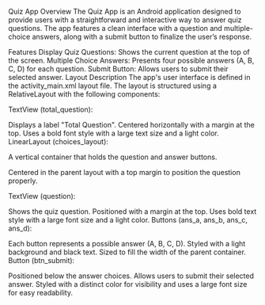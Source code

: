 Quiz App
Overview
The Quiz App is an Android application designed to provide users with a straightforward and interactive way to answer quiz questions. The app features a clean interface with a question and multiple-choice answers, along with a submit button to finalize the user’s response.

Features
Display Quiz Questions: Shows the current question at the top of the screen.
Multiple Choice Answers: Presents four possible answers (A, B, C, D) for each question.
Submit Button: Allows users to submit their selected answer.
Layout Description
The app's user interface is defined in the activity_main.xml layout file. The layout is structured using a RelativeLayout with the following components:

TextView (total_question):

Displays a label "Total Question".
Centered horizontally with a margin at the top.
Uses a bold font style with a large text size and a light color.
LinearLayout (choices_layout):

A vertical container that holds the question and answer buttons.

Centered in the parent layout with a top margin to position the question properly.

TextView (question):

Shows the quiz question.
Positioned with a margin at the top.
Uses bold text style with a large font size and a light color.
Buttons (ans_a, ans_b, ans_c, ans_d):

Each button represents a possible answer (A, B, C, D).
Styled with a light background and black text.
Sized to fill the width of the parent container.
Button (btn_submit):

Positioned below the answer choices.
Allows users to submit their selected answer.
Styled with a distinct color for visibility and uses a large font size for easy readability.
